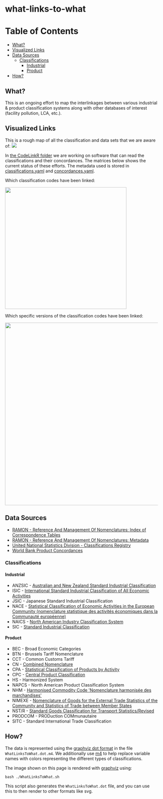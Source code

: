 # what-links-to-what

Table of Contents
=================
   * [What?](#what)
   * [Visualized Links](#visualized-links)
   * [Data Sources](#data-sources)
     * [Classifications](#classifications)
       * [Industrial](#industrial)
       * [Product](#product)
   * [How?](#how)

## What?
This is an ongoing effort to map the interlinkages between various industrial & product classification systems along with other databases of interest (facility pollution, LCA, etc.).

## Visualized Links
This is a rough map of all the classification and data sets that we are aware of:
<img src=https://raw.githubusercontent.com/isdata-org/what-links-to-what/master/WhatLinksToWhat.png>

In [the CodeLinkR folder](./CodeLinkR) we are working on software that can read the classifications and their concordances.  The matrices below shows the current status of these efforts.  The metadata used is stored in [classifications.yaml](./CodeLinkR/inst/classifications.yaml) and [concordances.yaml](./CodeLinkR/inst/concordances.yaml).

Which classification codes have been linked:

<img src=https://raw.githubusercontent.com/isdata-org/what-links-to-what/master/images/AdjMatrixSimplified-1.png width=400>

Which specific versions of the classification codes have been linked:

<img src=https://raw.githubusercontent.com/isdata-org/what-links-to-what/master/images/AdjMatrix-1.png width=600>

## Data Sources
* [RAMON - Reference And Management Of Nomenclatures: Index of Correspondence Tables](http://ec.europa.eu/eurostat/ramon/relations/index.cfm?TargetUrl=LST_REL)
* [RAMON - Reference And Management Of Nomenclatures: Metadata](http://ec.europa.eu/eurostat/ramon/index.cfm?TargetUrl=DSP_PUB_WELC)
* [United National Statistics Division - Classifications Registry](http://unstats.un.org/unsd/cr/registry/regot.asp?Lg=1)
* [World Bank Product Concordances](http://wits.worldbank.org/product_concordance.html)

### Classifications
#### Industrial
* ANZSIC - [Australian and New Zealand Standard Industrial Classification]()
* ISIC - [International Standard Industrial Classification of All Economic Activities](http://unstats.un.org/unsd/cr/registry/regcst.asp?Cl=27)
* JSIC - Japanese Standard Industrial Classification 
* NACE - [Statistical Classification of Economic Activities in the European Community (nomenclature statistique des activités économiques dans la Communauté européenne)](https://en.wikipedia.org/wiki/Statistical_Classification_of_Economic_Activities_in_the_European_Community)
* NAICS - [North American Industry Classification System](https://en.wikipedia.org/wiki/North_American_Industry_Classification_System)
* SIC - [Standard Industrial Classification](https://en.wikipedia.org/wiki/Standard_Industrial_Classification)
 
#### Product
* BEC - Broad Economic Categories
* BTN - Brussels Tariff Nomenclature
* CCT - Common Customs Tariff
* CN - [Combined Nomenclature](http://ec.europa.eu/taxation_customs/customs/customs_duties/tariff_aspects/combined_nomenclature/index_en.htm)
* CPA - [Statistical Classification of Products by Activity](http://ec.europa.eu/eurostat/ramon/nomenclatures/index.cfm?TargetUrl=LST_NOM_DTL&StrNom=CPA_2_1&StrLanguageCode=EN&IntPcKey=&StrLayoutCode=HIERARCHIC)
* CPC - [Central Product Classification](http://ec.europa.eu/eurostat/ramon/nomenclatures/index.cfm?TargetUrl=ACT_OTH_DFLT_LAYOUT&StrNom=CPC_2_1&StrLanguageCode=EN)
* HS - Harmonized System
* NAPCS - North American Product Classification System
* NHM - [Harmonised Commodity Code 'Nomenclature harmonisée des marchandises'](http://ec.europa.eu/eurostat/ramon/other_documents/nhm/index.cfm?TargetUrl=DSP_NHM)
* NIMEXE - [Nomenclature of Goods for the External Trade Statistics of the Community and Statistics of Trade between Member States](http://ec.europa.eu/eurostat/ramon/other_documents/ancestors/nimexe/index.cfm?TargetUrl=DSP_NIMEXE)
* NST/R - [Standard Goods Classification for Transport Statistics/Revised](http://ec.europa.eu/eurostat/ramon/nomenclatures/index.cfm?TargetUrl=LST_NOM_DTL&StrNom=NSTR_1967&StrLanguageCode=EN&IntPcKey=&StrLayoutCode=HIERARCHIC)
* PRODCOM - PRODuction COMmunautaire
* SITC - Standard International Trade Classification


## How?
The data is represented using the [graphviz dot format](http://www.graphviz.org/content/dot-language) in the file `WhatLinksToWhat.dot.m4`.  We additionally use [m4](http://www.gnu.org/software/m4/m4.html) to help replace variable names with colors representing the different types of classifications.

The image shown on this page is rendered with [graphviz](http://www.graphviz.org) using:

```
bash ./WhatLinksToWhat.sh
```

This script also generates the `WhatLinksToWhat.dot` file, and you can use this to then render to other formats like svg.
